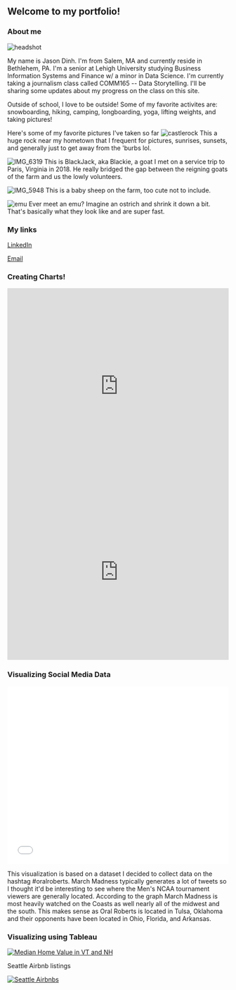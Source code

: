 ## Welcome to my portfolio!

### About me
![headshot](https://github.com/tdinhjason/tdinhjason.github.io/blob/main/assets/headshot.jpg?raw=true)

My name is Jason Dinh. I'm from Salem, MA and currently reside in Bethlehem, PA. I'm a senior at Lehigh University studying Business Information Systems and Finance w/ a minor in Data Science. I'm currently taking a journalism class called COMM165 -- Data Storytelling. I'll be sharing some updates about my progress on the class on this site.

Outside of school, I love to be outside! Some of my favorite activites are: snowboarding, hiking, camping, longboarding, yoga, lifting weights, and taking pictures!

Here's some of my favorite pictures I've taken so far
![castlerock](https://github.com/tdinhjason/tdinhjason.github.io/blob/main/assets/castlerock.jpeg?raw=true)
This a huge rock near my hometown that I frequent for pictures, sunrises, sunsets, and generally just to get away from the 'burbs lol.

![IMG_6319](https://github.com/tdinhjason/tdinhjason.github.io/blob/main/assets/IMG_6319.jpg?raw=true)
This is BlackJack, aka Blackie, a goat I met on a service trip to Paris, Virginia in 2018. He really bridged the gap between the reigning goats of the farm and us the lowly volunteers.

![IMG_5948](https://github.com/tdinhjason/tdinhjason.github.io/blob/main/assets/IMG_5948.jpg?raw=true)
This is a baby sheep on the farm, too cute not to include.

![emu](https://github.com/tdinhjason/tdinhjason.github.io/blob/main/assets/emu.jpg?raw=true)
Ever meet an emu? Imagine an ostrich and shrink it down a bit. That's basically what they look like and are super fast.

### My links

[LinkedIn](https://www.linkedin.com/in/dinhjason/)

[Email](mailto:jtd221@lehigh.edu)

### Creating Charts!
<iframe title="" aria-label="chart" id="datawrapper-chart-4ff0b" src="https://datawrapper.dwcdn.net/4ff0b/1/" scrolling="no" frameborder="0" style="width: 0; min-width: 100% !important; border: none;" height="444"></iframe><script type="text/javascript">!function(){"use strict";window.addEventListener("message",(function(a){if(void 0!==a.data["datawrapper-height"])for(var e in a.data["datawrapper-height"]){var t=document.getElementById("datawrapper-chart-"+e)||document.querySelector("iframe[src*='"+e+"']");t&&(t.style.height=a.data["datawrapper-height"][e]+"px")}}))}();
</script>

<iframe title="Confirmed COVID-19 cases and deaths for Pennsylvania" aria-label="Interactive line chart" id="datawrapper-chart-7d2Bv" src="https://datawrapper.dwcdn.net/7d2Bv/1/" scrolling="no" frameborder="0" style="width: 0; min-width: 100% !important; border: none;" height="400"></iframe><script type="text/javascript">!function(){"use strict";window.addEventListener("message",(function(a){if(void 0!==a.data["datawrapper-height"])for(var e in a.data["datawrapper-height"]){var t=document.getElementById("datawrapper-chart-"+e)||document.querySelector("iframe[src*='"+e+"']");t&&(t.style.height=a.data["datawrapper-height"][e]+"px")}}))}();
</script>

### Visualizing Social Media Data
<style>.embed-container {position: relative; padding-bottom: 80%; height: 0; max-width: 100%;} .embed-container iframe, .embed-container object, .embed-container iframe{position: absolute; top: 0; left: 0; width: 100%; height: 100%;} small{position: absolute; z-index: 40; bottom: 0; margin-bottom: -15px;}</style><div class="embed-container"><iframe width="500" height="400" frameborder="0" scrolling="no" marginheight="0" marginwidth="0" title="Oral_roberts Heatmap" src="//lu.maps.arcgis.com/apps/Embed/index.html?webmap=23393e5524fe42a3a581515f318dcc9c&extent=-91.0259,29.6671,-58.5722,44.714&zoom=true&previewImage=false&scale=true&disable_scroll=true&theme=light"></iframe></div>
This visualization is based on a dataset I decided to collect data on the hashtag #oralroberts. March Madness typically generates a lot of tweets so I thought it'd be interesting to see where the Men's NCAA tournament viewers are generally located. According to the graph March Madness is most heavily watched on the Coasts as well nearly all of the midwest and the south. This makes sense as Oral Roberts is located in Tulsa, Oklahoma and their opponents have been located in Ohio, Florida, and Arkansas. 

### Visualizing using Tableau
<div class='tableauPlaceholder' id='viz1617906303698' style='position: relative'><noscript><a href='#'><img alt='Median Home Value in VT and NH ' src='https:&#47;&#47;public.tableau.com&#47;static&#47;images&#47;re&#47;realEstate_16179060482970&#47;Dashboard2&#47;1_rss.png' style='border: none' /></a></noscript><object class='tableauViz'  style='display:none;'><param name='host_url' value='https%3A%2F%2Fpublic.tableau.com%2F' /> <param name='embed_code_version' value='3' /> <param name='site_root' value='' /><param name='name' value='realEstate_16179060482970&#47;Dashboard2' /><param name='tabs' value='no' /><param name='toolbar' value='yes' /><param name='static_image' value='https:&#47;&#47;public.tableau.com&#47;static&#47;images&#47;re&#47;realEstate_16179060482970&#47;Dashboard2&#47;1.png' /> <param name='animate_transition' value='yes' /><param name='display_static_image' value='yes' /><param name='display_spinner' value='yes' /><param name='display_overlay' value='yes' /><param name='display_count' value='yes' /><param name='language' value='en' /><param name='filter' value='publish=yes' /></object></div> <script type='text/javascript'> var divElement = document.getElementById('viz1617906303698'); var vizElement = divElement.getElementsByTagName('object')[0]; if ( divElement.offsetWidth > 800 ) { vizElement.style.width='100%';vizElement.style.height=(divElement.offsetWidth*0.75)+'px';} else if ( divElement.offsetWidth > 500 ) { vizElement.style.width='100%';vizElement.style.height=(divElement.offsetWidth*0.75)+'px';} else { vizElement.style.width='100%';vizElement.style.height='1227px';} var scriptElement = document.createElement('script'); scriptElement.src = 'https://public.tableau.com/javascripts/api/viz_v1.js';                    vizElement.parentNode.insertBefore(scriptElement, vizElement); </script>


Seattle Airbnb listings
<div class='tableauPlaceholder' id='viz1618799159598' style='position: relative'><noscript><a href='#'><img alt='Seattle Airbnbs ' src='https:&#47;&#47;public.tableau.com&#47;static&#47;images&#47;se&#47;seattleAirbnbs&#47;SeattleAirbnbs&#47;1_rss.png' style='border: none' /></a></noscript><object class='tableauViz'  style='display:none;'><param name='host_url' value='https%3A%2F%2Fpublic.tableau.com%2F' /> <param name='embed_code_version' value='3' /> <param name='site_root' value='' /><param name='name' value='seattleAirbnbs&#47;SeattleAirbnbs' /><param name='tabs' value='no' /><param name='toolbar' value='yes' /><param name='static_image' value='https:&#47;&#47;public.tableau.com&#47;static&#47;images&#47;se&#47;seattleAirbnbs&#47;SeattleAirbnbs&#47;1.png' /> <param name='animate_transition' value='yes' /><param name='display_static_image' value='yes' /><param name='display_spinner' value='yes' /><param name='display_overlay' value='yes' /><param name='display_count' value='yes' /><param name='language' value='en' /><param name='filter' value='publish=yes' /></object></div> <script type='text/javascript'> var divElement = document.getElementById('viz1618799159598'); var vizElement = divElement.getElementsByTagName('object')[0]; vizElement.style.width='1016px';vizElement.style.height='991px'; var scriptElement = document.createElement('script'); scriptElement.src = 'https://public.tableau.com/javascripts/api/viz_v1.js'; vizElement.parentNode.insertBefore(scriptElement, vizElement); </script>